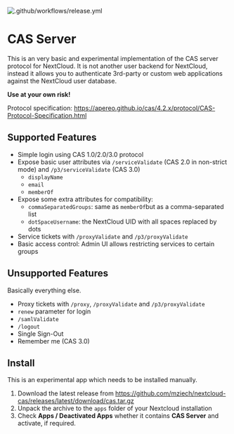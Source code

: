 ![.github/workflows/release.yml](https://github.com/mziech/nextcloud-cas/workflows/.github/workflows/release.yml/badge.svg)

# CAS Server

This is an very basic and experimental implementation of the CAS server protocol for NextCloud.
It is not another user backend for NextCloud, instead it allows you to authenticate 3rd-party or custom web applications
against the NextCloud user database.

**Use at your own risk!**

Protocol specification:
https://apereo.github.io/cas/4.2.x/protocol/CAS-Protocol-Specification.html

## Supported Features

- Simple login using CAS 1.0/2.0/3.0 protocol
- Expose basic user attributes via `/serviceValidate` (CAS 2.0 in non-strict mode) and `/p3/serviceValidate` (CAS 3.0)
  - `displayName`
  - `email`
  - `memberOf`
- Expose some extra attributes for compatibility:
  - `commaSeparatedGroups`: same as `memberOf`but as a comma-separated list
  - `dotSpaceUsername`: the NextCloud UID with all spaces replaced by dots
- Service tickets with `/proxyValidate` and `/p3/proxyValidate`
- Basic access control: Admin UI allows restricting services to certain groups

## Unsupported Features

Basically everything else.
- Proxy tickets with `/proxy`, `/proxyValidate` and `/p3/proxyValidate`
- `renew` parameter for login
- `/samlValidate`
- `/logout`
- Single Sign-Out
- Remember me (CAS 3.0)

## Install

This is an experimental app which needs to be installed manually.

1. Download the latest release from 
https://github.com/mziech/nextcloud-cas/releases/latest/download/cas.tar.gz
2. Unpack the archive to the `apps` folder of your Nextcloud installation 
3. Check **Apps / Deactivated Apps** whether it contains **CAS Server**
and activate, if required.
